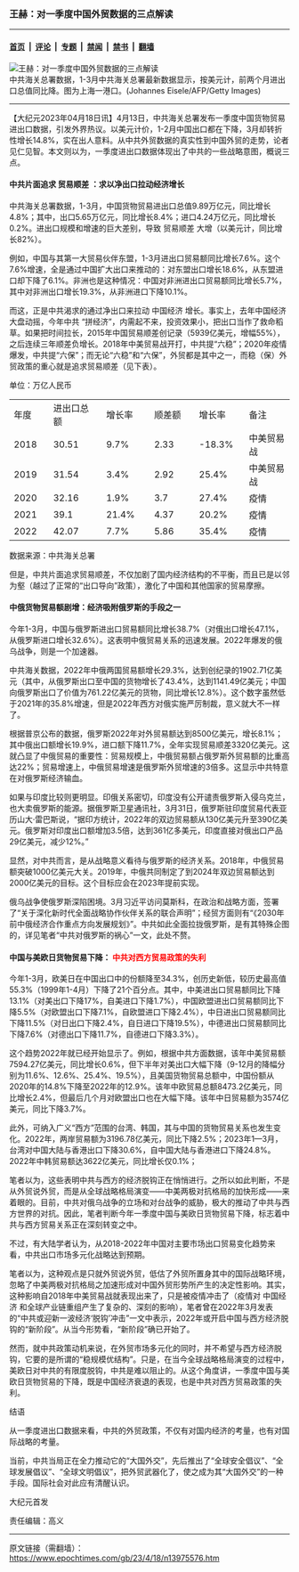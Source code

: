 ### 王赫：对一季度中国外贸数据的三点解读

---

#### [首页](../../../..?n13975576) &nbsp;|&nbsp; [评论](../../../../../epoch-comment?n13975576) &nbsp;|&nbsp; [专题](../../../../../epoch-special?n13975576) &nbsp;|&nbsp; [禁闻](../../../../../epoch-news?n13975576) &nbsp;|&nbsp; [禁书](../../../../../books?n13975576) &nbsp;|&nbsp; [翻墙](https://github.com/gfw-breaker/nogfw/blob/master/README.md?n13975576)


<div><img alt="王赫：对一季度中国外贸数据的三点解读" class="attachment-djy_600_400 size-djy_600_400 wp-post-image" src="https://i.epochtimes.com/assets/uploads/2023/04/id13975629-21e2943fbb3732a663d5e99bdfc529b1@1200x1200-.jpeg"/>
<div class="caption">
 中共海关总署数据，1-3月中共海关总署最新数据显示，按美元计，前两个月进出口总值同比降。图为上海一港口。(Johannes Eisele/AFP/Getty Images)
</div></div><hr/><div class="post_content" id="artbody" itemprop="articleBody">
 <!-- article content begin -->
 <p>
  【大纪元2023年04月18日讯】4月13日，中共海关总署发布一季度中国货物贸易进出口数据，引发外界热议。以美元计价，1-2月中国出口都在下降，3月却转折性增长14.8%，实在出人意料。从中共外贸数据的真实性到中国外贸的走势，论者见仁见智。本文则以为，一季度进出口数据体现出了中共的一些战略意图，概说三点。
 </p>
 <h4>
  中共片面追求
  <ok href="https://www.epochtimes.com/gb/tag/%E8%B4%B8%E6%98%93%E9%A1%BA%E5%B7%AE.html">
   贸易顺差
  </ok>
  ：求以净出口拉动经济增长
 </h4>
 <p>
  中共海关总署数据，1-3月，中国货物贸易进出口总值9.89万亿元，同比增长4.8%；其中，出口5.65万亿元，同比增长8.4%；进口4.24万亿元，同比增长0.2%。进出口规模和增速的巨大差别，导致
  <ok href="https://www.epochtimes.com/gb/tag/%E8%B4%B8%E6%98%93%E9%A1%BA%E5%B7%AE.html">
   贸易顺差
  </ok>
  大增（以美元计，同比增长82%）。
 </p>
 <p>
  例如，中国与其第一大贸易伙伴东盟，1-3月进出口贸易额同比增长7.6%。这个7.6%增速，全是通过中国扩大出口来推动的：对东盟出口增长18.6%，从东盟进口却下降了6.1%。非洲也是这种情况：中国对非洲进出口贸易额同比增长5.7%，其中对非洲出口增长19.3%，从非洲进口下降10.1%。
 </p>
 <p>
  而这，正是中共渴求的通过净出口来拉动
  <ok href="https://www.epochtimes.com/gb/tag/%E4%B8%AD%E5%9B%BD%E7%BB%8F%E6%B5%8E.html">
   中国经济
  </ok>
  增长。事实上，去年中国经济大盘动摇，今年中共 “拼经济”，内需起不来，投资效果小，把出口当作了救命稻草。如果把时间拉长，2015年中国贸易顺差创记录（5939亿美元，增幅55%），之后连续三年顺差负增长。2018年中美贸易战开打，中共提“六稳”；2020年疫情爆发，中共提“六保”；而无论“六稳”和“六保”，外贸都是其中之一，而稳（保）外贸政策的重心就是追求贸易顺差（见下表）。
 </p>
 <p>
  单位：万亿人民币
 </p>
 <table>
  <tbody>
   <tr>
    <td width="62">
     年度
    </td>
    <td width="97">
     进出口总额
    </td>
    <td width="80">
     增长率
    </td>
    <td width="80">
     顺差额
    </td>
    <td width="80">
     增长率
    </td>
    <td width="91">
     备注
    </td>
   </tr>
   <tr>
    <td width="62">
     2018
    </td>
    <td width="97">
     30.51
    </td>
    <td width="80">
     9.7%
    </td>
    <td width="80">
     2.33
    </td>
    <td width="80">
     -18.3%
    </td>
    <td width="91">
     中美贸易战
    </td>
   </tr>
   <tr>
    <td width="62">
     2019
    </td>
    <td width="97">
     31.54
    </td>
    <td width="80">
     3.4%
    </td>
    <td width="80">
     2.92
    </td>
    <td width="80">
     25.4%
    </td>
    <td width="91">
     中美贸易战
    </td>
   </tr>
   <tr>
    <td width="62">
     2020
    </td>
    <td width="97">
     32.16
    </td>
    <td width="80">
     1.9%
    </td>
    <td width="80">
     3.7
    </td>
    <td width="80">
     27.4%
    </td>
    <td width="91">
     疫情
    </td>
   </tr>
   <tr>
    <td width="62">
     2021
    </td>
    <td width="97">
     39.1
    </td>
    <td width="80">
     21.4%
    </td>
    <td width="80">
     4.37
    </td>
    <td width="80">
     20.2%
    </td>
    <td width="91">
     疫情
    </td>
   </tr>
   <tr>
    <td width="62">
     2022
    </td>
    <td width="97">
     42.07
    </td>
    <td width="80">
     7.7%
    </td>
    <td width="80">
     5.86
    </td>
    <td width="80">
     35.4%
    </td>
    <td width="91">
     疫情
    </td>
   </tr>
  </tbody>
 </table>
 <p>
  数据来源：中共海关总署
 </p>
 <p>
  但是，中共片面追求贸易顺差，不仅加剧了国内经济结构的不平衡，而且已是以邻为壑（越过了正常的“出口导向”政策），激化了中国和其他国家的贸易摩擦。
 </p>
 <h4>
  中俄货物贸易额剧增：经济吸附俄罗斯的手段之一
 </h4>
 <p>
  今年1-3月，中国与俄罗斯进出口贸易额同比增长38.7%（对俄出口增长47.1%，从俄罗斯进口增长32.6%）。这表明中俄贸易关系的迅速发展。2022年爆发的俄乌战争，则是一个加速器。
 </p>
 <p>
  中共海关数据，2022年中俄两国贸易额增长29.3%，达到创纪录的1902.71亿美元（其中，从俄罗斯出口至中国的货物增长了43.4%，达到1141.49亿美元；中国向俄罗斯出口了价值为761.22亿美元的货物，同比增长12.8%）。这个数字虽然低于2021年的35.8%增速，但是2022年西方对俄实施严厉制裁，意义就大不一样了。
 </p>
 <p>
  根据普京公布的数据，俄罗斯2022年对外贸易额达到8500亿美元，增长8.1%；其中俄出口额增长19.9%，进口额下降11.7%，全年实现贸易顺差3320亿美元。这就凸显了中俄贸易的重要性：贸易规模上，中俄贸易额占俄罗斯外贸易额的比重高达22%；贸易增速上，中俄贸易增速是俄罗斯外贸增速的3倍多。这显示中共特意在对俄罗斯经济输血。
 </p>
 <p>
  如果与印度比较则更明显。印俄关系密切，印度没有公开谴责俄罗斯入侵乌克兰，也大卖俄罗斯的能源。据俄罗斯卫星通讯社，3月31日，俄罗斯驻印度贸易代表亚历山大·雷巴斯说，“据印方统计，2022年的双边贸易额从130亿美元升至390亿美元。俄罗斯对印度出口额增加3.5倍，达到361亿多美元，印度直接对俄出口产品29亿美元，减少12%。”
 </p>
 <p>
  显然，对中共而言，是从战略意义看待与俄罗斯的经济关系。2018年，中俄贸易额突破1000亿美元大关。2019年，中俄共同制定了到2024年双边贸易额达到2000亿美元的目标。这个目标应会在2023年提前实现。
 </p>
 <p>
  俄乌战争使俄罗斯深陷困境。3月习近平访问莫斯科，在政治和战略方面，签署了“关于深化新时代全面战略协作伙伴关系的联合声明”；经贸方面则有“《2030年前中俄经济合作重点方向发展规划》”。中共如此全面拉拢俄罗斯，是有其特殊企图的，详见笔者“中共对俄罗斯的祸心”一文，此处不赘。
 </p>
 <h4>
  中国与美欧日货物贸易下降：
  <span style="color: #ff0000;">
   中共对西方贸易政策的失利
  </span>
 </h4>
 <p>
  今年1-3月，欧美日在中国出口中的份额降至34.3%，创历史新低，较历史最高值55.3%（1999年1-4月）下降了21个百分点。其中，中美进出口贸易额同比下降13.1%（对美出口下降17%，自美进口下降1.7%），中国欧盟进出口贸易额同比下降5.5%（对欧盟出口下降7.1%，自欧盟进口下降2.4%），中日进出口贸易额同比下降11.5%（对日出口下降2.4%，自日进口下降19.5%），中德进出口贸易额同比下降7.6%（对德出口下降11.7%，自德进口下降3.3%）。
 </p>
 <p>
  这个趋势2022年就已经开始显示了。例如，根据中共方面数据，该年中美贸易额7594.27亿美元，同比增长0.6%，但下半年对美出口大幅下降（9-12月的降幅分别为11.6%、12.6%、25.4%、19.5%），且美国货物贸易总额中，中国份额从2020年的14.8%下降至2022年的12.9%。该年中欧贸易总额8473.2亿美元，同比增长2.4%，但最后几个月对欧盟出口也在大幅下降。该年中日贸易额为3574亿美元，同比下降3.7%。
 </p>
 <p>
  此外，可纳入广义“西方”范围的台湾、韩国，其与中国的货物贸易关系也发生变化。2022年，两岸贸易额为3196.78亿美元，同比下降2.5%；2023年1—3月，台湾对中国大陆与香港出口下降30.6%，自中国大陆与香港进口下降24.8%。2022年中韩贸易额达3622亿美元，同比增长仅0.1%；
 </p>
 <p>
  笔者以为，这些表明中共与西方的经济脱钩正在悄悄进行。之所以如此判断，不是从外贸说外贸，而是从全球战略格局演变——中美两极对抗格局的加快形成——来着眼的。目前，中共对俄乌战争的立场和对台战争的威胁，极大的推动了中共与西方世界的对抗。因此，笔者判断今年一季度中国与美欧日货物贸易下降，标志着中共与西方贸易关系正在深刻转变之中。
 </p>
 <p>
  不过，有大陆学者认为，从2018-2022年中国对主要市场出口贸易变化趋势来看，中共出口市场多元化战略达到预期。
 </p>
 <p>
  笔者以为，这种观点是只就外贸说外贸，低估了外贸所置身其中的国际战略环境，忽略了中美两极对抗格局之加速形成对中国外贸形势所产生的决定性影响。其实，这种影响自2018年中美贸易战就表现出来了，只是被疫情冲击了（疫情对
  <ok href="https://www.epochtimes.com/gb/tag/%E4%B8%AD%E5%9B%BD%E7%BB%8F%E6%B5%8E.html">
   中国经济
  </ok>
  和全球产业链重组产生了复杂的、深刻的影响），笔者曾在2022年3月发表的“中共或迎新一波经济‘脱钩’冲击”一文中表示，2022年或开启中国与西方经济脱钩的“新阶段”。从当今形势看，“新阶段”确已开始了。
 </p>
 <p>
  然而，就中共政策动机来说，在外贸市场多元化的同时，并不希望与西方经济脱钩，它要的是所谓的“稳规模优结构”。只是，在当今全球战略格局演变的过程中，美欧日对中共的有限度脱钩，中共是难以阻止的。从这个角度讲，一季度中国与美欧日货物贸易的下降，既是中国经济衰退的表现，也是中共对西方贸易政策的失利。
 </p>
 <p>
  结语
 </p>
 <p>
  从一季度进出口数据来看，中共的外贸政策，不仅有对国内经济的考量，也有对国际战略的考量。
 </p>
 <p>
  当前，中共当局正在全力推动它的“大国外交”，先后推出了“全球安全倡议”、“全球发展倡议”、“全球文明倡议”，把外贸武器化了，使之成为其“大国外交”的一种手段。国际社会对此应有清醒认识。
 </p>
 <p>
  大纪元首发
 </p>
 <p>
  责任编辑：高义
 </p>
 <!-- article content end -->
 <div id="below_article_ad">
 </div>
</div>


---

原文链接（需翻墙）：https://www.epochtimes.com/gb/23/4/18/n13975576.htm